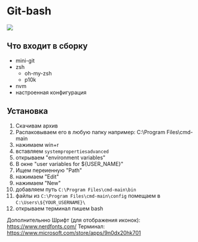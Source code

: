 # Git-bash
![](https://i.ibb.co/P1HGmKJ/image.png)

## Что входит в сборку
* mini-git
* zsh
  * oh-my-zsh
  * p10k
* nvm
* настроенная конфигурация

## Установка
1. Скачивам архив
2. Распаковываем его в любую папку например: C:\Program Files\cmd-main
3. нажимаем win+r 
4. вставляем ```systempropertiesadvanced```
5. открываем "environment variables"
6. В окне "user variables for ${USER_NAME}"
7. Ищем переиенную "Path"
8. нажимаем "Edit"
9. нажимаем "New"
10. добавляем путь ```C:\Program Files\cmd-main\bin```
11. файлы из ```C:\Program Files\cmd-main\config``` помещаем в ```C:\Users\${YOUR_USERNAME}\```
12. открываем терминал пишем bash

Дополнительнно
Шрифт (для отображения иконок): https://www.nerdfonts.com/
Терминал: https://www.microsoft.com/store/apps/9n0dx20hk701
